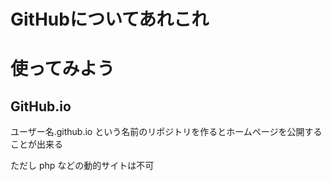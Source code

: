 # GitHubについてあれこれ

# 使ってみよう
## GitHub.io

ユーザー名.github.io という名前のリポジトリを作るとホームページを公開することが出来る

ただし php などの動的サイトは不可

